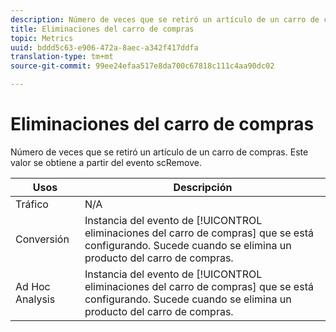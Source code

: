 ```yaml
---
description: Número de veces que se retiró un artículo de un carro de compras. Este valor se obtiene a partir del evento scRemove.
title: Eliminaciones del carro de compras
topic: Metrics
uuid: bddd5c63-e906-472a-8aec-a342f417ddfa
translation-type: tm+mt
source-git-commit: 99ee24efaa517e8da700c67818c111c4aa90dc02

---
```



# Eliminaciones del carro de compras

Número de veces que se retiró un artículo de un carro de compras. Este valor se obtiene a partir del evento scRemove.

| Usos | Descripción |
|---|---|
| Tráfico | N/A |
| Conversión | Instancia del evento de [!UICONTROL eliminaciones del carro de compras] que se está configurando. Sucede cuando se elimina un producto del carro de compras. |
| Ad Hoc Analysis | Instancia del evento de [!UICONTROL eliminaciones del carro de compras] que se está configurando. Sucede cuando se elimina un producto del carro de compras. |

